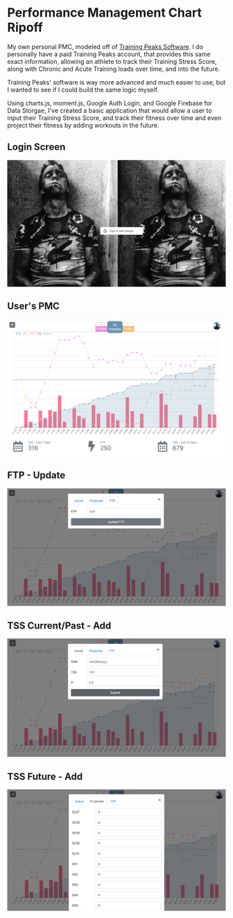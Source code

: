 # Performance Management Chart Ripoff
My own personal PMC, modeled off of [Training Peaks Software](https://www.trainingpeaks.com/blog/what-is-the-performance-management-chart/). I do personally have a paid Training Peaks account, that provides this same exact information, allowing an athlete to track their Training Stress Score, along with Chronic and Acute Training loads over time, and into the future. 

Training Peaks' software is way more advanced and much easier to use, but I wanted to see if I could build the same logic myself. 

Using charts.js, moment.js, Google Auth Login, and Google Firebase for Data Storgae, I've created a basic application that would allow a user to input their Training Stress Score, and track their fitness over time and even project their fitness by adding workouts in the future.

## Login Screen
![](readme_images/login.png)

## User's PMC
![](readme_images/pmc.png)

## FTP - Update
![](readme_images/ftp_update.png)

## TSS Current/Past - Add
![](readme_images/tss_add.png)

## TSS Future - Add
![](readme_images/tss_future.png)
